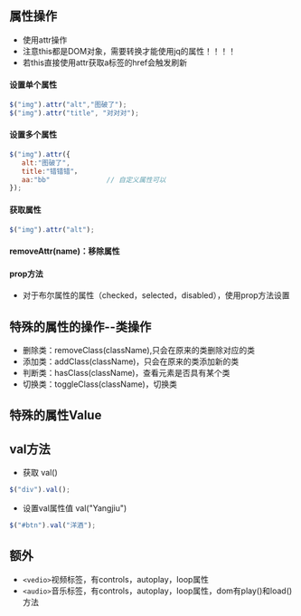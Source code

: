 ## 属性操作
- 使用attr操作
- 注意this都是DOM对象，需要转换才能使用jq的属性！！！！
- 若this直接使用attr获取a标签的href会触发刷新

#### 设置单个属性
```js
$("img").attr("alt","图破了");
$("img").attr("title", "对对对");
```

#### 设置多个属性
```js
$("img").attr({
   alt:"图破了",
   title:"错错错"，
   aa:"bb"              // 自定义属性可以
});
```

#### 获取属性
```js
$("img").attr("alt");
```

#### removeAttr(name)：移除属性


#### prop方法
- 对于布尔属性的属性（checked，selected，disabled），使用prop方法设置


## 特殊的属性的操作--类操作
- 删除类：removeClass(className),只会在原来的类删除对应的类
- 添加类：addClass(className)，只会在原来的类添加新的类
- 判断类：hasClass(className)，查看元素是否具有某个类
- 切换类：toggleClass(className)，切换类

## 特殊的属性Value
## val方法
- 获取 val()
```js
$("div").val();
```

- 设置val属性值 val("Yangjiu")
```js
$("#btn").val("洋酒");
```

## 额外
- `<vedio>`视频标签，有controls，autoplay，loop属性
- `<audio>`音乐标签，有controls，autoplay，loop属性，dom有play()和load()方法
